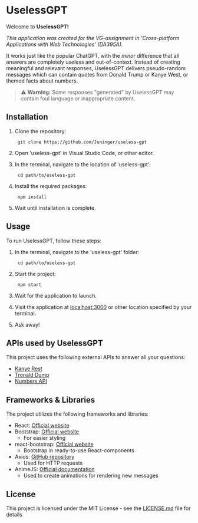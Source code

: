 # UselessGPT

Welcome to **UselessGPT!** 

*This application was created for the VG-assignment in 'Cross-platform Applications with Web Technologies' (DA395A).*

It works just like the popular ChatGPT, with the *minor* difference that all answers are completely useless and out-of-context. Instead of creating meaningful and relevant responses, UselessGPT delivers pseudo-random messages which can contain quotes from Donald Trump or Kanye West, or themed facts about numbers.

> :warning: **Warning:** Some responses "generated" by UselessGPT may contain foul language or inappropriate content.

## Installation

1. Clone the repository:

        git clone https://github.com/Juninger/useless-gpt

2. Open 'useless-gpt' in Visual Studio Code, or other editor.

3. In the terminal, navigate to the location of 'useless-gpt':

        cd path/to/useless-gpt

4. Install the required packages:

        npm install

5. Wait until installation is complete.

## Usage

To run UselessGPT, follow these steps:

1. In the terminal, navigate to the 'useless-gpt' folder:

        cd path/to/useless-gpt

2. Start the project:

        npm start

3. Wait for the application to launch.

4. Visit the application at [localhost:3000](http://localhost:3000) or other location specified by your terminal.

5. Ask away!

## APIs used by UselessGPT

This project uses the following external APIs to answer all your questions:

- [Kanye Rest](https://kanye.rest/)
- [Tronald Dump](https://www.tronalddump.io/)
- [Numbers API](http://numbersapi.com/)

## Frameworks & Libraries

The project utilizes the following frameworks and libraries:

- React: [Official website](https://reactjs.org/)
- Bootstrap: [Official website](https://getbootstrap.com/)
  - For easier styling  
- react-bootstrap: [Official website](https://react-bootstrap.github.io/)
  - Bootstrap in ready-to-use React-components  
- Axios: [GitHub repository](https://github.com/axios/axios)
  - Used for HTTP requests 
- AnimeJS: [Official documentation](https://animejs.com/documentation/)
  - Used to create animations for rendering new messages

## License

This project is licensed under the MIT License - see the [LICENSE.md](LICENSE.md) file for details
